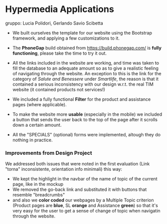 # Hypermedia Applications
gruppo: Lucia Polidori, Gerlando Savio Scibetta

* We built ourselves the template for our website using the Bootstrap framework, and applying a few customizations to it.

* The **PhoneGap** build obtained from https://build.phonegap.com/ is **fully functioning**, please take the time to try it out.

* All the links included in the website are working, and time was taken to fill the database to an adequate amount so as to give a realistic feeling of navigating through the website. 
An exception to this is the link for the category of *Salute and Benessere* under *Smartlife*, the reason is that it contained a serious inconsistency with our 
design w.r.t. the real TIM website (it contained products not services!)

* We included a fully functional **Filter** for the product and assistance pages (where applicable).

* To make the website more **usable** (especially in the mobile) we included a button that sends the user back to the top of the page after it scrolls down a certain amount. 

* All the "SPECIALS" (optional) forms were implemented, altough they do nothing in practice.

### Improvements from Design Project
We addressed both issues that were noted in the first evaluation (Link "torna" inconsistente, orientation info minimali) this way: 
  * We kept the highlight in the navbar of the name of topic of the current page, like in the mockup
  * We removed the go-back link and substituted it with buttons that resemble "breadcrumbs"
  * and also we **color coded** our webpages by a Multiple Topic criterion (Product pages are **blue**, SL **orange** and Assistance **green**) so that it's very easy for the user to get a sense of change of topic when navigatin through the website.
